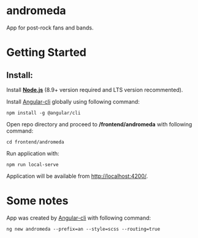 # andromeda
App for post-rock fans and bands.

# Getting Started
## Install:
Install **[Node.js](https://nodejs.org/)** (8.9+ version required and LTS version recommented).

Install [Angular-cli](https://angular.io/cli) globally using following command: 
  ```
  npm install -g @angular/cli
  ```
  
Open repo directory and proceed to **/frontend/andromeda** with following command:
  ```
  cd frontend/andromeda
  ```
  
Run application with:
  ```
 npm run local-serve
  ```
  
Application will be available from [http://localhost:4200/](http://localhost:4200/).

# Some notes
App was created by [Angular-cli](https://angular.io/cli) with following command:
  ```
  ng new andromeda --prefix=an --style=scss --routing=true
  ```
